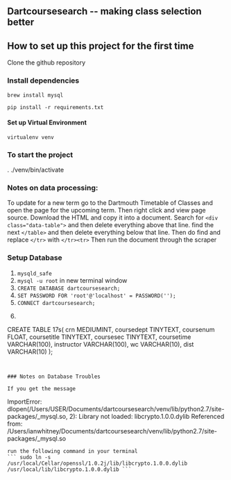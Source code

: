 ## Dartcoursesearch -- making class selection better

## How to set up this project for the first time
Clone the github repository

### Install dependencies
``` brew install mysql ```

``` pip install -r requirements.txt ```

#### Set up Virtual Environment
``` virtualenv venv ```


### To start the project
. ./venv/bin/activate


### Notes on data processing:
To update for a new term go to the Dartmouth Timetable of Classes and open
the page for the upcoming term. Then right click and view page source. Download
the HTML and copy it into a document. Search for ``` <div class="data-table"> ```
and then delete everything above that line. find the next ``` </table> ``` and
then delete everything below that line. Then do find and replace ```</tr>``` with ```</tr><tr>``` Then run the document through the scraper



### Setup Database
1. ``` mysqld_safe ```
2. ``` mysql -u root ``` in new terminal window
3. ``` CREATE DATABASE dartcoursesearch; ```
4. ``` SET PASSWORD FOR 'root'@'localhost' = PASSWORD(''); ```
5. ``` CONNECT dartcoursesearch; ```
6. ```
CREATE TABLE 17s(
    crn MEDIUMINT,
    coursedept TINYTEXT,
    coursenum FLOAT,
    coursetitle TINYTEXT,
    coursesec TINYTEXT,
    coursetime VARCHAR(100),
    instructor VARCHAR(100),
    wc VARCHAR(10),
    dist VARCHAR(10)
    );
```


### Notes on Database Troubles

If you get the message
```
ImportError: dlopen(/Users/USER/Documents/dartcoursesearch/venv/lib/python2.7/site-packages/_mysql.so, 2): Library not loaded: libcrypto.1.0.0.dylib
  Referenced from: /Users/ianwhitney/Documents/dartcoursesearch/venv/lib/python2.7/site-packages/_mysql.so
  ```
run the following command in your terminal
``` sudo ln -s /usr/local/Cellar/openssl/1.0.2j/lib/libcrypto.1.0.0.dylib /usr/local/lib/libcrypto.1.0.0.dylib ```

